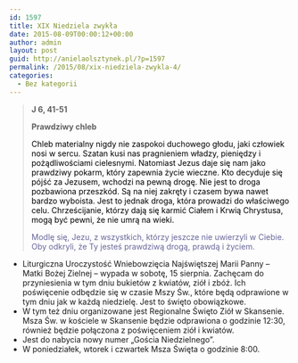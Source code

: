 ```yaml
---
id: 1597
title: XIX Niedziela zwykła
date: 2015-08-09T00:00:12+00:00
author: admin
layout: post
guid: http://anielaolsztynek.pl/?p=1597
permalink: /2015/08/xix-niedziela-zwykla-4/
categories:
  - Bez kategorii
---
```

> **J 6, 41-51**
> 
> **Prawdziwy chleb**
> 
> <span style="color: #000000;">Chleb materialny nigdy nie zaspokoi duchowego głodu, jaki człowiek nosi w sercu. Szatan kusi nas pragnieniem władzy, pieniędzy i pożądliwościami cielesnymi. Natomiast Jezus daje się nam jako prawdziwy pokarm, który zapewnia życie wieczne. Kto decyduje się pójść za Jezusem, wchodzi na pewną drogę. Nie jest to droga pozbawiona przeszkód. Są na niej zakręty i czasem bywa nawet bardzo wyboista. Jest to jednak droga, która prowadzi do właściwego celu. Chrześcijanie, którzy dają się karmić Ciałem i Krwią Chrystusa, mogą być pewni, że nie umrą na wieki.</span>
> 
> <span style="color: #666699;">Modlę się, Jezu, z wszystkich, którzy jeszcze nie uwierzyli w Ciebie. Oby odkryli, że Ty jesteś prawdziwą drogą, prawdą i życiem.</span>

  * Liturgiczna Uroczystość Wniebowzięcia Najświętszej Marii Panny &#8211; Matki Bożej Zielnej &#8211; wypada w sobotę, 15 sierpnia. Zachęcam do przyniesienia w tym dniu bukietów z kwiatów, ziół i zbóż. Ich poświęcenie odbędzie się w czasie Mszy Św., które będą odprawione w tym dniu jak w każdą niedzielę. Jest to święto obowiązkowe.
  * W tym też dniu organizowane jest Regionalne Święto Ziół w Skansenie. Msza Św. w kościele w Skansenie będzie odprawiona o godzinie 12:30, również będzie połączona z poświęceniem ziół i kwiatów.
  * Jest do nabycia nowy numer &#8222;Gościa Niedzielnego&#8221;.
  * W poniedziałek, wtorek i czwartek Msza Święta o godzinie 8:00.